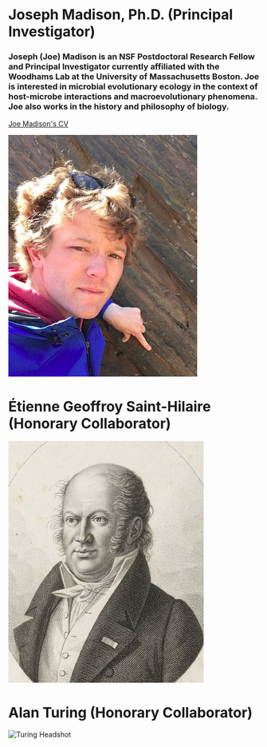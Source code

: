 # Joseph Madison, Ph.D. (Principal Investigator)

### Joseph (Joe) Madison is an NSF Postdoctoral Research Fellow and Principal Investigator currently affiliated with the Woodhams Lab at the University of Massachusetts Boston. Joe is interested in microbial evolutionary ecology in the context of host-microbe interactions and macroevolutionary phenomena. Joe also works in the history and philosophy of biology. 

[Joe Madison's CV](./jmadison_cv_2021.pdf)

![Joe Headshot](Headshot_(cropped).jpg)

# Étienne Geoffroy Saint-Hilaire (Honorary Collaborator)

![Geoffroy Headshot](Geoffroy_Saint_Hilaire,_Etienne_cropped.jpg)

# Alan Turing (Honorary Collaborator)

![Turing Headshot](Alan_Turing_az_1930-as_években_(cropped).jpg)
